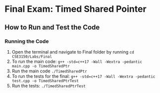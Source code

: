 # Final Exam: Timed Shared Pointer

## How to Run and Test the Code

### Running the Code
1. Open the terminal and navigate to Final folder by running `cd CSE3150/Labs/Final`
2. To run the main code: `g++ -std=c++17 -Wall -Wextra -pedantic main.cpp -o TimedSharedPtr`
3. Run the main code `./TimedSharedPtr`
4. To run the tests for the final: `g++ -std=c++17 -Wall -Wextra -pedantic test.cpp -o TimedSharedPtrTest`
5. Run the tests: `./TimedSharedPtrTest`